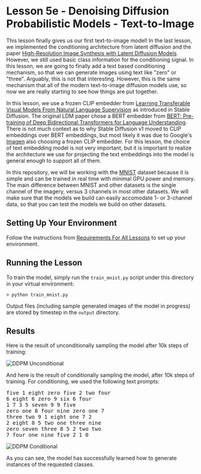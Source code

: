 # Lesson 5e - Denoising Diffusion Probabilistic Models - Text-to-Image

This lesson finally gives us our first text-to-image model! In the last lesson, we implemented the conditioning architecture from latent diffusion and the paper [High-Resolution Image Synthesis with Latent Diffusion Models](https://arxiv.org/abs/2112.10752). However, we still used basic class information for the conditioning signal. In this lesson, we are going to finally add a text based conditioning mechanism, so that we can generate images using text like "zero" or "three". Arguably, this is not that interesting. However, this is the same mechanism that all of the modern text-to-image diffusion models use, so now we are really starting to see how things are put together.

In this lesson, we use a frozen CLIP embedder from [Learning Transferable Visual Models From Natural Language Supervision](https://arxiv.org/abs/2103.00020) as introduced in Stable Diffusion. The original LDM paper chose a BERT embedder from [BERT: Pre-training of Deep Bidirectional Transformers for Language Understanding](https://arxiv.org/abs/1810.04805). There is not much context as to why Stable Diffusion v1 moved to CLIP embeddings over BERT embeddings, but most likely it was due to Google's [Imagen](https://arxiv.org/abs/2205.11487) also choosing a frozen CLIP embedder. For this lesson, the choice of text embedding model is not very important, but it is important to realize the architecture we use for projecting the text embeddings into the model is general enough to support all of them.

In this repository, we will be working with the [MNIST](https://en.wikipedia.org/wiki/MNIST_database) dataset because it is simple and can be trained in real time with minimal GPU power and memory. The main difference between MNIST and other datasets is the single channel of the imagery, versus 3 channels in most other datasets. We will make sure that the models we build can easily accomodate 1- or 3-channel data, so that you can test the models we build on other datasets.

## Setting Up Your Environment

Follow the instructions from [Requirements For All Lessons](https://github.com/swookey-thinky/mindiffusion?tab=readme-ov-file#requirements-for-all-lessons) to set up your environment.

## Running the Lesson

To train the model, simply run the `train_mnist.py` script under this directory in your virtual environment:

```
> python train_mnist.py
```

Output files (including sample generated images of the model in progress) are stored by timestep in the `output` directory.

## Results

Here is the result of unconditionally sampling the model after 10k steps of training:

![DDPM Unconditional](https://drive.google.com/uc?export=view&id=1CXVJMTa9ByaBPvfOTwE3cqOMzTWiy1z_)

And here is the result of conditionally sampling the model, after 10k steps of training. For conditioning,
we used the following text prompts:
<pre>
five 1 eight zero five 2 two four 
6 eight 6 zero 9 six 6 four 
1 7 3 5 seven 9 9 five 
zero one 8 four nine zero one 7 
three two 9 1 eight one 7 2 
2 eight 8 5 two one three nine 
zero seven three 8 5 2 two two 
7 four one nine five 2 1 0 
</pre>

![DDPM Conditional](https://drive.google.com/uc?export=view&id=1QgsVUes3s5JT864HVJ9Cg8pp57nzK4fp)

As you can see, the model has successfully learned how to generate instances of the requested classes.
